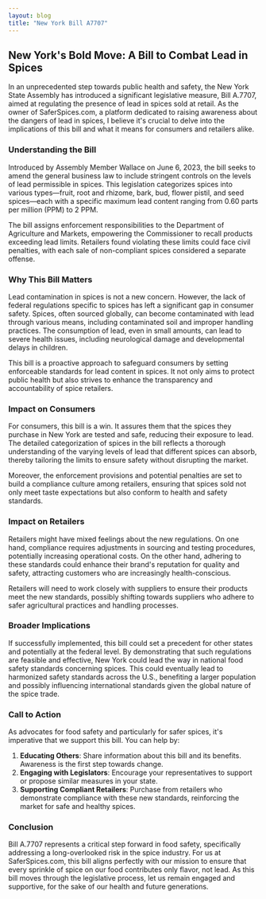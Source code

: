 ```yaml
---
layout: blog
title: "New York Bill A7707"
---
```


## New York's Bold Move: A Bill to Combat Lead in Spices


In an unprecedented step towards public health and safety, the New York State Assembly has introduced a significant legislative measure, Bill A.7707, aimed at regulating the presence of lead in spices sold at retail. As the owner of SaferSpices.com, a platform dedicated to raising awareness about the dangers of lead in spices, I believe it's crucial to delve into the implications of this bill and what it means for consumers and retailers alike.

### Understanding the Bill

Introduced by Assembly Member Wallace on June 6, 2023, the bill seeks to amend the general business law to include stringent controls on the levels of lead permissible in spices. This legislation categorizes spices into various types—fruit, root and rhizome, bark, bud, flower pistil, and seed spices—each with a specific maximum lead content ranging from 0.60 parts per million (PPM) to 2 PPM.

The bill assigns enforcement responsibilities to the Department of Agriculture and Markets, empowering the Commissioner to recall products exceeding lead limits. Retailers found violating these limits could face civil penalties, with each sale of non-compliant spices considered a separate offense.

### Why This Bill Matters

Lead contamination in spices is not a new concern. However, the lack of federal regulations specific to spices has left a significant gap in consumer safety. Spices, often sourced globally, can become contaminated with lead through various means, including contaminated soil and improper handling practices. The consumption of lead, even in small amounts, can lead to severe health issues, including neurological damage and developmental delays in children.

This bill is a proactive approach to safeguard consumers by setting enforceable standards for lead content in spices. It not only aims to protect public health but also strives to enhance the transparency and accountability of spice retailers.

### Impact on Consumers

For consumers, this bill is a win. It assures them that the spices they purchase in New York are tested and safe, reducing their exposure to lead. The detailed categorization of spices in the bill reflects a thorough understanding of the varying levels of lead that different spices can absorb, thereby tailoring the limits to ensure safety without disrupting the market.

Moreover, the enforcement provisions and potential penalties are set to build a compliance culture among retailers, ensuring that spices sold not only meet taste expectations but also conform to health and safety standards.

### Impact on Retailers

Retailers might have mixed feelings about the new regulations. On one hand, compliance requires adjustments in sourcing and testing procedures, potentially increasing operational costs. On the other hand, adhering to these standards could enhance their brand's reputation for quality and safety, attracting customers who are increasingly health-conscious.

Retailers will need to work closely with suppliers to ensure their products meet the new standards, possibly shifting towards suppliers who adhere to safer agricultural practices and handling processes.

### Broader Implications

If successfully implemented, this bill could set a precedent for other states and potentially at the federal level. By demonstrating that such regulations are feasible and effective, New York could lead the way in national food safety standards concerning spices. This could eventually lead to harmonized safety standards across the U.S., benefiting a larger population and possibly influencing international standards given the global nature of the spice trade.

### Call to Action

As advocates for food safety and particularly for safer spices, it's imperative that we support this bill. You can help by:

1. **Educating Others**: Share information about this bill and its benefits. Awareness is the first step towards change.
2. **Engaging with Legislators**: Encourage your representatives to support or propose similar measures in your state.
3. **Supporting Compliant Retailers**: Purchase from retailers who demonstrate compliance with these new standards, reinforcing the market for safe and healthy spices.

### Conclusion

Bill A.7707 represents a critical step forward in food safety, specifically addressing a long-overlooked risk in the spice industry. For us at SaferSpices.com, this bill aligns perfectly with our mission to ensure that every sprinkle of spice on our food contributes only flavor, not lead. As this bill moves through the legislative process, let us remain engaged and supportive, for the sake of our health and future generations.
